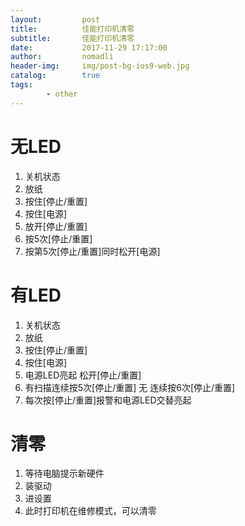 ```yaml
---
layout:         post
title:          佳能打印机清零
subtitle:       佳能打印机清零
date:           2017-11-29 17:17:00
author:         nomadli
header-img:     img/post-bg-ios9-web.jpg
catalog:        true
tags:
        - other
---
```


# 无LED
1.  关机状态
2.  放纸
3.  按住[停止/重置]
4.  按住[电源]
5.  放开[停止/重置]
6.  按5次[停止/重置]
7.  按第5次[停止/重置]同时松开[电源]

# 有LED
01. 关机状态
02. 放纸
03. 按住[停止/重置]
04. 按住[电源]
05. 电源LED亮起 松开[停止/重置]
06. 有扫描连续按5次[停止/重置] 无 连续按6次[停止/重置]
07. 每次按[停止/重置]报警和电源LED交替亮起

# 清零
01. 等待电脑提示新硬件
02. 装驱动
03. 进设置
04. 此时打印机在维修模式，可以清零  
